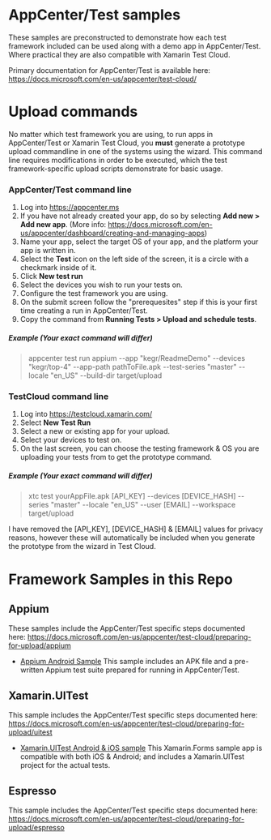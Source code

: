 # AppCenter/Test samples
These samples are preconstructed to demonstrate how each test framework included can be used along with a demo app in AppCenter/Test. Where practical they are also compatible with Xamarin Test Cloud.

Primary documentation for AppCenter/Test is available here: https://docs.microsoft.com/en-us/appcenter/test-cloud/

# Upload commands
No matter which test framework you are using, to run apps in AppCenter/Test or Xamarin Test Cloud, you **must** generate a prototype upload commandline in one of the systems using the wizard. This command line requires modifications in order to be executed, which the test framework-specific upload scripts demonstrate for basic usage. 

### AppCenter/Test command line
1. Log into https://appcenter.ms
2. If you have not already created your app, do so by selecting **Add new > Add new app**. (More info: https://docs.microsoft.com/en-us/appcenter/dashboard/creating-and-managing-apps)
3. Name your app, select the target OS of your app, and the platform your app is written in. 
4. Select the **Test** icon on the left side of the screen, it is a circle with a checkmark inside of it.
5. Click **New test run**
6. Select the devices you wish to run your tests on.
7. Configure the test framework you are using.
8. On the submit screen follow the "prerequesites" step if this is your first time creating a run in AppCenter/Test. 
9. Copy the command from **Running Tests > Upload and schedule tests**. 

##### Example (Your exact command will differ)
> appcenter test run appium --app "kegr/ReadmeDemo" --devices "kegr/top-4" --app-path pathToFile.apk  --test-series "master" --locale "en_US" --build-dir target/upload

### TestCloud command line
1. Log into https://testcloud.xamarin.com/
2. Select **New Test Run**
3. Select a new or existing app for your upload.
4. Select your devices to test on.
5. On the last screen, you can choose the testing framework & OS you are uploading your tests from to get the prototype command.

##### Example (Your exact command will differ)
> xtc test yourAppFile.apk [API_KEY] --devices [DEVICE_HASH] --series "master" --locale "en_US" --user [EMAIL] --workspace target/upload

I have removed the [API_KEY], [DEVICE_HASH] & [EMAIL] values for privacy reasons, however these will automatically be included when you generate the prototype from the wizard in Test Cloud.

# Framework Samples in this Repo
## Appium
These samples include the AppCenter/Test specific steps documented here: https://docs.microsoft.com/en-us/appcenter/test-cloud/preparing-for-upload/appium

- [Appium Android Sample](Appium/Android) This sample includes an APK file and a pre-written Appium test suite prepared for running in AppCenter/Test. 


## Xamarin.UITest
This sample includes the AppCenter/Test specific steps documented here: https://docs.microsoft.com/en-us/appcenter/test-cloud/preparing-for-upload/uitest

- [Xamarin.UITest Android & iOS sample](Xamarin.UITest/UITestDemo) This Xamarin.Forms sample app is compatible with both iOS & Android; and includes a Xamarin.UITest project for the actual tests. 


## Espresso
This sample includes the AppCenter/Test specific steps documented here: https://docs.microsoft.com/en-us/appcenter/test-cloud/preparing-for-upload/espresso



<!--
### iOS (Unfinished)
We are still working on completing an iOS sample.

## XCUITest (Unfinished)
This sample includes an XCUITest in an Xcode app set up to run in AppCenter/Test based on the steps documented here: https://docs.microsoft.com/en-us/appcenter/test-cloud/preparing-for-upload/xcuitest

-->